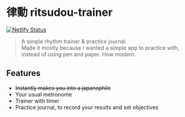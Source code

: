 # 律動 ritsudou-trainer

[![Netlify Status](https://api.netlify.com/api/v1/badges/7a083d1c-218e-4df1-b873-56f24051b77d/deploy-status)](https://app.netlify.com/sites/ritsudo/deploys)

> A simple rhythm trainer &amp; practice journal. <br>
> Made it mostly because I wanted a simple app to practice with, instead of using pen and paper. How _modern_.


## Features

- ~~Instantly makes you into a japanophile~~
- Your usual metronome
- Trainer with timer
- Practice journal, to record your results and set objectives